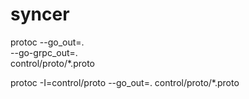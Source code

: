 # syncer

protoc --go_out=. \
--go-grpc_out=.  \
control/proto/*.proto

protoc -I=control/proto --go_out=. control/proto/*.proto